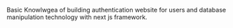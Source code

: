 Basic Knowlwgea of building authentication website for users and database manipulation technology with next js framework.